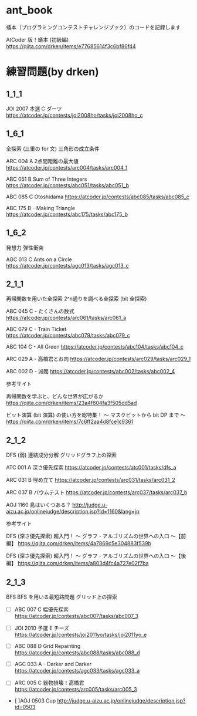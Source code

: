 # ant_book

蟻本（プログラミングコンテストチャレンジブック）のコードを記録します
 

AtCoder 版！蟻本 (初級編)
https://qiita.com/drken/items/e77685614f3c6bf86f44



# 練習問題(by drken)

## 1_1_1

JOI 2007 本選 C ダーツ
https://atcoder.jp/contests/joi2008ho/tasks/joi2008ho_c

## 1_6_1

全探索 (三重の for 文)
三角形の成立条件

ARC 004 A 2点間距離の最大値
https://atcoder.jp/contests/arc004/tasks/arc004_1

ABC 051 B Sum of Three Integers
https://atcoder.jp/contests/abc051/tasks/abc051_b

ABC 085 C Otoshidama
https://atcoder.jp/contests/abc085/tasks/abc085_c

ABC 175 B - Making Triangle
https://atcoder.jp/contests/abc175/tasks/abc175_b

## 1_6_2

発想力
弾性衝突

AGC 013 C Ants on a Circle
https://atcoder.jp/contests/agc013/tasks/agc013_c

## 2_1_1

再帰関数を用いた全探索
2^n通りを調べる全探索 (bit 全探索)

ABC 045 C - たくさんの数式
https://atcoder.jp/contests/arc061/tasks/arc061_a

ABC 079 C - Train Ticket
https://atcoder.jp/contests/abc079/tasks/abc079_c

ABC 104 C - All Green
https://atcoder.jp/contests/abc104/tasks/abc104_c

ARC 029 A - 高橋君とお肉
https://atcoder.jp/contests/arc029/tasks/arc029_1

ABC 002 D - 派閥
https://atcoder.jp/contests/abc002/tasks/abc002_4

参考サイト

再帰関数を学ぶと、どんな世界が広がるか
https://qiita.com/drken/items/23a4f604fa3f505dd5ad

ビット演算 (bit 演算) の使い方を総特集！ 〜 マスクビットから bit DP まで 〜
https://qiita.com/drken/items/7c6ff2aa4d8fce1c9361

## 2_1_2

DFS
(弱) 連結成分分解
グリッドグラフ上の探索

ATC 001 A 深さ優先探索
https://atcoder.jp/contests/atc001/tasks/dfs_a

ARC 031 B 埋め立て
https://atcoder.jp/contests/arc031/tasks/arc031_2

ARC 037 B バウムテスト
https://atcoder.jp/contests/arc037/tasks/arc037_b

AOJ 1160 島はいくつある？
http://judge.u-aizu.ac.jp/onlinejudge/description.jsp?id=1160&lang=jp

参考サイト

DFS (深さ優先探索) 超入門！ 〜 グラフ・アルゴリズムの世界への入口 〜【前編】
https://qiita.com/drken/items/4a7869c5e304883f539b

DFS (深さ優先探索) 超入門！ 〜 グラフ・アルゴリズムの世界への入口 〜【後編】
https://qiita.com/drken/items/a803d4fc4a727e02f7ba

## 2_1_3

BFS
BFS を用いる最短路問題
グリッド上の探索

- [ ] ABC 007 C 幅優先探索
https://atcoder.jp/contests/abc007/tasks/abc007_3

- [ ] JOI 2010 予選 E チーズ
https://atcoder.jp/contests/joi2011yo/tasks/joi2011yo_e

- [ ] ABC 088 D Grid Repainting
https://atcoder.jp/contests/abc088/tasks/abc088_d

- [ ] AGC 033 A - Darker and Darker
https://atcoder.jp/contests/agc033/tasks/agc033_a

- [ ] ARC 005 C 器物損壊！高橋君
https://atcoder.jp/contests/arc005/tasks/arc005_3

- [ ]AOJ 0503 Cup
http://judge.u-aizu.ac.jp/onlinejudge/description.jsp?id=0503

